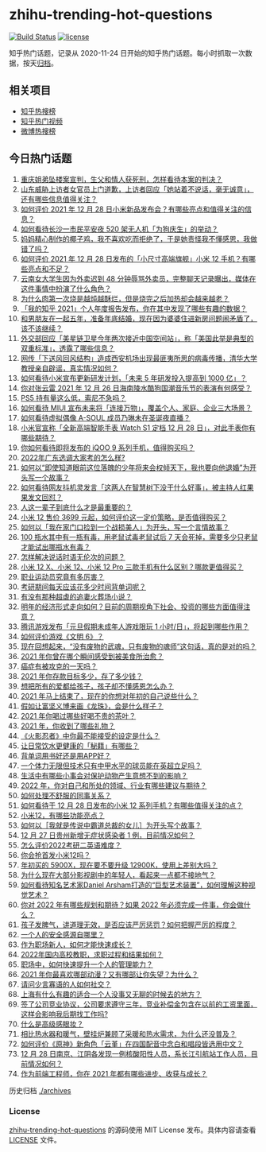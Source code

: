 # zhihu-trending-hot-questions

[![Build Status](https://github.com/justjavac/zhihu-trending-hot-questions/workflows/ci/badge.svg?branch=master)](https://github.com/justjavac/zhihu-trending-hot-questions/actions)
[![license](https://img.shields.io/github/license/justjavac/zhihu-trending-hot-questions)](https://github.com/justjavac/zhihu-trending-hot-questions/blob/master/LICENSE)

知乎热门话题，记录从 2020-11-24 日开始的知乎热门话题。每小时抓取一次数据，按天[归档](./archives)。

## 相关项目

- [知乎热搜榜](https://github.com/justjavac/zhihu-trending-top-search)
- [知乎热门视频](https://github.com/justjavac/zhihu-trending-hot-video)
- [微博热搜榜](https://github.com/justjavac/weibo-trending-hot-search)

## 今日热门话题

<!-- BEGIN -->
<!-- 最后更新时间 Wed Dec 29 2021 01:29:15 GMT+0800 (China Standard Time) -->

1. [重庆姐弟坠楼案宣判，生父和情人获死刑，怎样看待本案的判决？](https://www.zhihu.com/question/508270046)
1. [山东威胁上访者女官员上门道歉，上访者回应「她站着不说话，毫无诚意」，还有哪些信息值得关注？](https://www.zhihu.com/question/508715690)
1. [如何评价 2021 年 12 月 28 日小米新品发布会？有哪些亮点和值得关注的信息？](https://www.zhihu.com/question/508818796)
1. [如何看待长沙一市民平安夜 520 架无人机「为狗庆生」的举动？](https://www.zhihu.com/question/508216898)
1. [妈妈精心制作的椰子鸡，我不喜欢吃而拒绝了，于是她责怪我不懂感恩，我做错了吗？](https://www.zhihu.com/question/390559394)
1. [如何评价 2021 年 12 月 28 日发布的「小尺寸高端旗舰」小米 12 手机？有哪些亮点和不足？](https://www.zhihu.com/question/508831969)
1. [云南女大学生因为外卖迟到 48 分钟辱骂外卖员，完整聊天记录曝出，媒体在这件事情中扮演了什么角色？](https://www.zhihu.com/question/508716766)
1. [为什么肉第一次烧是越炖越酥烂，但是烧完之后加热却会越来越老？](https://www.zhihu.com/question/504267066)
1. [「我的知乎 2021」个人年度报告发布，你在其中发现了哪些有趣的数据？](https://www.zhihu.com/question/508796787)
1. [和男朋友在一起五年，准备年底结婚，现在因为婆婆住进新房问题闹矛盾了，该不该继续？](https://www.zhihu.com/question/471774099)
1. [外交部回应「美星链卫星今年两次接近中国空间站」，称「美国此举是典型的双重标准」，透露了哪些信息？](https://www.zhihu.com/question/508712323)
1. [网传「下送风回风结构」造成西安机场出现最匪夷所思的病毒传播，清华大学教授亲自辟谣，真实情况如何？](https://www.zhihu.com/question/508530010)
1. [如何看待小米宣布更新研发计划，「未来 5 年研发投入提高到 1000 亿」？](https://www.zhihu.com/question/508826612)
1. [你对张云雷 2021 年 12 月 26 日海南陵水酷狗国潮音乐节的表演有何感受？](https://www.zhihu.com/question/508804391)
1. [PS5 持有量这么低，索尼不急吗？](https://www.zhihu.com/question/508239768)
1. [如何看待 MIUI 宣布未来将「连接万物」，覆盖个人、家庭、企业三大场景？](https://www.zhihu.com/question/508829403)
1. [如何看待虚拟偶像 A-SOUL 成员乃琳未在圣诞夜直播？](https://www.zhihu.com/question/508232929)
1. [小米官宣称「全新高端智能手表 Watch S1 定档 12 月 28 日」，对此手表你有哪些期待？](https://www.zhihu.com/question/508408903)
1. [你如何看待即将发布的 iQOO 9 系列手机，值得购买吗？](https://www.zhihu.com/question/508851316)
1. [2022年广东选调大家考的怎么样?](https://www.zhihu.com/question/505484134)
1. [如何以“即使知道眼前这位落魄的少年将来会权倾天下，我也要向他退婚”为开头写一个故事？](https://www.zhihu.com/question/461598262)
1. [如何看待网友抖机灵发言「这两人在智慧树下没干什么好事」，被主持人红果果发文回怼？](https://www.zhihu.com/question/508646770)
1. [人这一辈子到底什么才是最重要的？](https://www.zhihu.com/question/504386496)
1. [小米 12 售价 3699 元起，如何评价这一定价策略，是否值得购买？](https://www.zhihu.com/question/508837321)
1. [如何以「我在家门口捡到一个战损美人」为开头，写一个言情故事？](https://www.zhihu.com/question/499301961)
1. [100 瓶水其中有一瓶有毒，用老鼠试毒老鼠试后 7 天会死掉，需要多少只老鼠才能试出哪瓶水有毒？](https://www.zhihu.com/question/503891961)
1. [怎样解决说话时语无伦次的问题？](https://www.zhihu.com/question/30881470)
1. [小米 12 X、小米 12、小米 12 Pro 三款手机有什么区别？哪款更值得买？](https://www.zhihu.com/question/507558204)
1. [职业运动员究竟有多厉害？](https://www.zhihu.com/question/274958537)
1. [考研期间每天应该花多少时间背单词呢？](https://www.zhihu.com/question/457500055)
1. [有没有那种超虐的追妻火葬场小说？](https://www.zhihu.com/question/505162807)
1. [明年的经济形式走向如何？目前的周期视角下社会、投资的哪些方面值得注意？](https://www.zhihu.com/question/508096861)
1. [腾讯游戏发布「元旦假期未成年人游戏限玩 1 小时/日」，将起到哪些作用？](https://www.zhihu.com/question/508254123)
1. [如何评价游戏《文明 6》？](https://www.zhihu.com/question/51229492)
1. [现在回想起来，“没有废物的武魂，只有废物的魂师”这句话，真的是对的吗？](https://www.zhihu.com/question/472035395)
1. [2021 年你曾在哪个瞬间感受到被美食所治愈？](https://www.zhihu.com/question/506527620)
1. [癌症有被攻克的一天吗？](https://www.zhihu.com/question/301374244)
1. [2021 年你存款目标多少，存了多少钱？](https://www.zhihu.com/question/505984680)
1. [想把所有的爱都给孩子，孩子却不懂感恩怎么办？](https://www.zhihu.com/question/508331343)
1. [2021 年马上结束了，现在的你想对年初的自己说些什么？](https://www.zhihu.com/question/503244939)
1. [假如让富坚义博来画《龙珠》，会是什么样子？](https://www.zhihu.com/question/503347584)
1. [2021 年你喝过哪些好喝不贵的茶叶？](https://www.zhihu.com/question/505196888)
1. [2021 年，你收到了哪些礼物？](https://www.zhihu.com/question/508804872)
1. [《火影忍者》中你最不能接受的设定是什么？](https://www.zhihu.com/question/338839778)
1. [让日常饮水更健康的「秘籍」有哪些？](https://www.zhihu.com/question/508533789)
1. [背单词用书好还是用APP好？](https://www.zhihu.com/question/23527293)
1. [一个体力无限但技术只有中甲水平的球员能在英超立足吗？](https://www.zhihu.com/question/492279468)
1. [生活中有哪些小事会对保护动物产生意想不到的影响？](https://www.zhihu.com/question/508612676)
1. [2022 年，你对自己和所处的领域、行业有哪些建议与期待？](https://www.zhihu.com/question/507258473)
1. [如何处理不舒服的同事关系？](https://www.zhihu.com/question/48131824)
1. [如何看待于 12 月 28 日发布的小米 12 系列手机？有哪些值得关注的点？](https://www.zhihu.com/question/508637667)
1. [小米12，有哪些功能亮点？](https://www.zhihu.com/question/508599394)
1. [如何以［我就是传说中霸道总裁的女儿］为开头写个故事？](https://www.zhihu.com/question/455867035)
1. [12 月 27 日贵州新增无症状感染者 1 例，目前情况如何？](https://www.zhihu.com/question/508697973)
1. [怎么评价2022考研二英语难度？](https://www.zhihu.com/question/508289307)
1. [你会抢首发小米12吗？](https://www.zhihu.com/question/508245588)
1. [年初买的 5900X，现在要不要升级 12900K，使用上差别大吗？](https://www.zhihu.com/question/505367190)
1. [为什么现在大部分影视剧中的年轻人，看起来一点都不接地气？](https://www.zhihu.com/question/505105704)
1. [如何看待知名艺术家Daniel Arsham打造的“巨型艺术装置”，如何理解这种视觉艺术？](https://www.zhihu.com/question/508676894)
1. [你对 2022 年有哪些规划和期待？如果 2022 年必须完成一件事，你会做什么？](https://www.zhihu.com/question/504239468)
1. [孩子发脾气，讲道理无效，是否应该严厉惩罚？如何把握严厉的程度？](https://www.zhihu.com/question/502597815)
1. [一个人的安全感源自哪里？](https://www.zhihu.com/question/491329504)
1. [作为职场新人，如何才能快速成长？](https://www.zhihu.com/question/499869200)
1. [2022年国内高校教职，求职过程和结果如何？](https://www.zhihu.com/question/473044559)
1. [职场中，如何快速提升一个人的管理能力？](https://www.zhihu.com/question/505185222)
1. [2021 年你最喜欢哪部动漫？又有哪部让你失望？为什么？](https://www.zhihu.com/question/502959064)
1. [请问少言寡语的人如何社交？](https://www.zhihu.com/question/496226714)
1. [上海有什么有趣的适合一个人没事又无聊的时候去的地方？](https://www.zhihu.com/question/505304979)
1. [签了公司竞业协议，公司要求遵守三年，竞业补偿金包含在以前的工资里面，这样会影响我后期找工作吗?](https://www.zhihu.com/question/507475486)
1. [什么是高级感眼妆？](https://www.zhihu.com/question/277512918)
1. [相比热水器和暖气，壁挂炉兼顾了采暖和热水需求，为什么还没普及？](https://www.zhihu.com/question/507915065)
1. [如何评价《原神》新角色「云堇」在四国配音中念白和唱段皆选用中文？](https://www.zhihu.com/question/508490278)
1. [12 月 28 日南京、江阴各发现一例核酸阳性人员，系长江引航站工作人员，目前情况如何？](https://www.zhihu.com/question/508726086)
1. [作为前端工程师，你在 2021 年都有哪些进步、收获与成长？](https://www.zhihu.com/question/504050742)

<!-- END -->

历史归档 [./archives](./archives)

### License

[zhihu-trending-hot-questions](https://github.com/justjavac/zhihu-trending-hot-questions)
的源码使用 MIT License 发布。具体内容请查看 [LICENSE](./LICENSE) 文件。
